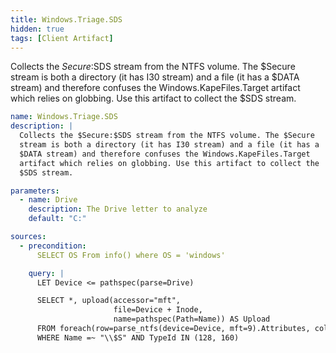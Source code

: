 ```yaml
---
title: Windows.Triage.SDS
hidden: true
tags: [Client Artifact]
---
```


Collects the $Secure:$SDS stream from the NTFS volume. The $Secure
stream is both a directory (it has I30 stream) and a file (it has a
$DATA stream) and therefore confuses the Windows.KapeFiles.Target
artifact which relies on globbing. Use this artifact to collect the
$SDS stream.


```yaml
name: Windows.Triage.SDS
description: |
  Collects the $Secure:$SDS stream from the NTFS volume. The $Secure
  stream is both a directory (it has I30 stream) and a file (it has a
  $DATA stream) and therefore confuses the Windows.KapeFiles.Target
  artifact which relies on globbing. Use this artifact to collect the
  $SDS stream.

parameters:
  - name: Drive
    description: The Drive letter to analyze
    default: "C:"

sources:
  - precondition:
      SELECT OS From info() where OS = 'windows'

    query: |
      LET Device <= pathspec(parse=Drive)

      SELECT *, upload(accessor="mft",
                       file=Device + Inode,
                       name=pathspec(Path=Name)) AS Upload
      FROM foreach(row=parse_ntfs(device=Device, mft=9).Attributes, column="_value")
      WHERE Name =~ "\\$S" AND TypeId IN (128, 160)

```
